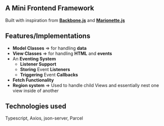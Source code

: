 
## A Mini Frontend Framework
Built with inspiration from [**Backbone.js**](https://backbonejs.org/) and [**Marionette.js**](https://marionettejs.com/)



## Features/Implementations

- **Model Classes** => for handling **data**
- **View Classes** => for handling **HTML** and **events**
- An **Eventing System**
    - **Listener Support**
	- **Storing** Event **Listeners**
	- **Triggering** Event **Callbacks**
- **Fetch Functionality**
- **Region system** => Used to handle child Views and essentially nest one view inside of another


## Technologies used

Typescript, Axios, json-server, Parcel

